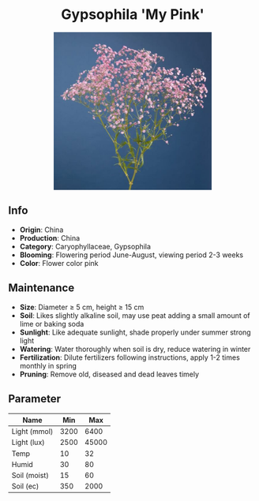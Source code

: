 <h1 align='center'>Gypsophila 'My Pink'</h1>
<p align="center">
    <img 
        align='center'
        width='320'
        src="../images/gypsophila my pink.png" 
        alt='Gypsophila 'My Pink'' />
</p>

## Info

 - **Origin**: China
 - **Production**: China
 - **Category**: Caryophyllaceae, Gypsophila
 - **Blooming**: Flowering period June-August, viewing period 2-3 weeks
 - **Color**: Flower color pink

## Maintenance

 - **Size**: Diameter ≥ 5 cm, height ≥ 15 cm
 - **Soil**: Likes slightly alkaline soil, may use peat adding a small amount of lime or baking soda
 - **Sunlight**: Like adequate sunlight, shade properly under summer strong light
 - **Watering**: Water thoroughly when soil is dry, reduce watering in winter
 - **Fertilization**: Dilute fertilizers following instructions,  apply 1-2 times monthly in spring
 - **Pruning**: Remove old, diseased and dead leaves timely

## Parameter

| Name         | Min  | Max   |
|--------------|------|-------|
| Light (mmol) | 3200 | 6400  |
| Light (lux)  | 2500 | 45000 |
| Temp         | 10    | 32    |
| Humid        | 30   | 80    |
| Soil (moist) | 15   | 60    |
| Soil (ec)    | 350  | 2000  |